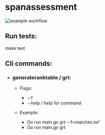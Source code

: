 # spanassessment
![example workflow](https://github.com/davebehr1/spanassessment/workflows/go.yml/badge.svg)


## Run tests:
  make test

## Cli commands:

*   ### generateranktable / grt:
     *  Flags:
        * --f
        * --help / help for command

     *   Example:
           *  Go run main.go grt --f=matches.txt’
           *  Go run main.go grt

